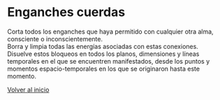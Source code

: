 # Enganches cuerdas
Corta todos los enganches que haya permitido con cualquier otra alma, consciente o inconscientemente.   
Borra y limpia todas las energías asociadas con estas conexiones.  
Disuelve estos bloqueos en todos los planos, dimensiones y líneas temporales en el que se encuentren manifestados, desde los puntos y momentos espacio-temporales en los que se originaron hasta este momento.  

[Volver al inicio](../index.md)
